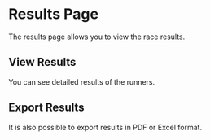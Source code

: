 # Results Page

The results page allows you to view the race results.

## View Results

You can see detailed results of the runners.

## Export Results

It is also possible to export results in PDF or Excel format.
